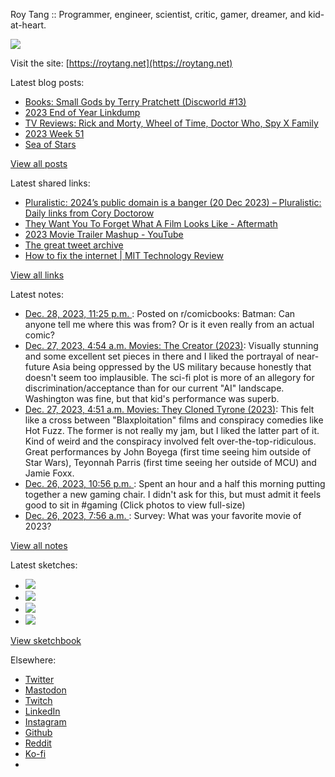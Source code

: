 Roy Tang :: Programmer, engineer, scientist, critic, gamer, dreamer, and kid-at-heart.

![](https://roytang.net/static/img/profile.jpg)

Visit the site: [https://roytang.net](https://roytang.net)

Latest blog posts:

- [Books: Small Gods by Terry Pratchett (Discworld #13)](https://roytang.net/2023/12/small-gods/)
- [2023 End of Year Linkdump](https://roytang.net/2023/12/2023-linkdump/)
- [TV Reviews: Rick and Morty, Wheel of Time, Doctor Who, Spy X Family](https://roytang.net/2023/12/tv-rich-morty-wheel-of-time-doctor-who-spy-x/)
- [2023 Week 51](https://roytang.net/2023/12/2023-week-51/)
- [Sea of Stars](https://roytang.net/2023/12/sea-of-stars/)

[View all posts](https://roytang.net/blog)

Latest shared links:

- [Pluralistic: 2024’s public domain is a banger (20 Dec 2023) – Pluralistic: Daily links from Cory Doctorow](https://roytang.net/2023/12/9d9803277b41b2ce138359f28f37e97d/)
- [They Want You To Forget What A Film Looks Like - Aftermath](https://roytang.net/2023/12/5a57088a6466118efa1332d508ab0e73/)
- [2023 Movie Trailer Mashup - YouTube](https://roytang.net/2023/12/774f91328cb03c9359fb9797271b8bc7/)
- [The great tweet archive](https://roytang.net/2023/12/80fb3034631f34ffbd7550946fa4e0a6/)
- [How to fix the internet | MIT Technology Review](https://roytang.net/2023/12/5a75eb5ad83aa681eba64e75fea626c1/)

[View all links](https://roytang.net/links)

Latest notes:

- [Dec. 28, 2023, 11:25 p.m. ](https://roytang.net/2023/12/18swfh2/): Posted on r/comicbooks: Batman: Can anyone tell me where this was from? Or is it even really from an actual comic?
- [Dec. 27, 2023, 4:54 a.m. Movies: The Creator (2023)](https://roytang.net/2023/12/the-creator-2023/): Visually stunning and some excellent set pieces in there and I liked the portrayal of near-future Asia being oppressed by the US military because honestly that doesn&#x27;t seem too implausible. The sci-fi plot is more of an allegory for discrimination/acceptance than for our current &quot;AI&quot; landscape. Washington was fine, but that kid&#x27;s performance was superb.
- [Dec. 27, 2023, 4:51 a.m. Movies: They Cloned Tyrone (2023)](https://roytang.net/2023/12/they-cloned-tyrone-2023/): This felt like a cross between &quot;Blaxploitation&quot; films and conspiracy comedies like Hot Fuzz. The former is not really my jam, but I liked the latter part of it. Kind of weird and the conspiracy involved felt over-the-top-ridiculous. Great performances by John Boyega (first time seeing him outside of Star Wars), Teyonnah Parris (first time seeing her outside of MCU) and Jamie Foxx.
- [Dec. 26, 2023, 10:56 p.m. ](https://roytang.net/2023/12/111647299570441458/): Spent an hour and a half this morning putting together a new gaming chair. I didn&#x27;t ask for this, but must admit it feels good to sit in #gaming (Click photos to view full-size)
- [Dec. 26, 2023, 7:56 a.m. ](https://roytang.net/2023/12/111643760866620408/): Survey: What was your favorite movie of 2023?

[View all notes](https://roytang.net/notes)

Latest sketches:


- ![](https://roytang.net/media/cache/c3/52/c3524701d7d18fa2b6b280d4437c7ba1.jpg)
- ![](https://roytang.net/media/cache/b8/6e/b86e3f7c5db451a5bf40260cdf52e2c0.jpg)
- ![](https://roytang.net/media/cache/09/11/09119bc377da2a1bf7e9d18251a6b7a6.jpg)
- ![](https://roytang.net/media/cache/3c/7d/3c7d410c1cd355b7897272dd51e3b61a.jpg)

[View sketchbook](https://roytang.net/albums/sketchbook)


Elsewhere:

- [Twitter](https://twitter.com/roytang)
- [Mastodon](https://indieweb.social/@roytang)
- [Twitch](https://twitch.tv/twitchyroy)
- [LinkedIn](https://www.linkedin.com/in/roytang)
- [Instagram](https://instagram.com/roytang0400)
- [Github](https://github.com/roytang)
- [Reddit](https://reddit.com/u/hungryroy)
- [Ko-fi](https://ko-fi.com/roytang)
- [](mailto:hello@roytang.net)